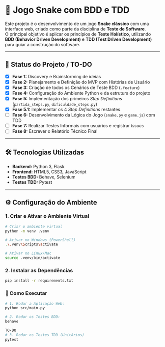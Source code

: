 # 🐍 Jogo Snake com BDD e TDD

Este projeto é o desenvolvimento de um jogo **Snake clássico** com uma interface web, criado como parte da disciplina de **Teste de Software**.  
O principal objetivo é aplicar os princípios de **Teste Holístico**, utilizando **BDD (Behavior Driven Development)** e **TDD (Test Driven Development)** para guiar a construção do software.

---

## 📌 Status do Projeto / TO-DO

- [x] **Fase 1:** Discovery e Brainstorming de ideias  
- [x] **Fase 2:** Planejamento e Definição do MVP com Histórias de Usuário  
- [x] **Fase 3:** Criação de todos os Cenários de Teste BDD (`.feature`)  
- [x] **Fase 4:** Configuração do Ambiente Python e da estrutura do projeto  
- [x] **Fase 5:** Implementação dos primeiros *Step Definitions* (`partida_steps.py`, `dificuldade_steps.py`)  
- [x] **Fase 5.1:** Implementar os 4 *Step Definitions* restantes  
- [ ] **Fase 6:** Desenvolvimento da Lógica do Jogo (`snake.py` e `game.js`) com TDD  
- [ ] **Fase 7:** Realizar Testes Informais com usuários e registrar *Issues*  
- [ ] **Fase 8:** Escrever o Relatório Técnico Final  

---

## 🛠 Tecnologias Utilizadas

- **Backend:** Python 3, Flask  
- **Frontend:** HTML5, CSS3, JavaScript  
- **Testes BDD:** Behave, Selenium  
- **Testes TDD:** Pytest  

---

## ⚙️ Configuração do Ambiente

### 1. Criar e Ativar o Ambiente Virtual

```bash
# Criar o ambiente virtual
python -m venv .venv

# Ativar no Windows (PowerShell)
.\.venv\Scripts\activate

# Ativar no Linux/Mac
source .venv/bin/activate
```
### 2. Instalar as Dependências

```bash
pip install -r requirements.txt
```

### 🚀 Como Executar

```bash
# 1. Rodar a Aplicação Web:
python src/main.py

# 2. Rodar os Testes BDD:
behave

TO-DO
# 3. Rodar os Testes TDD (Unitários) 
pytest